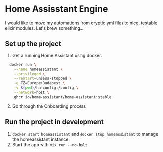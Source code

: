 # Home Assisstant Engine

I would like to move my automations from cryptic yml files to nice, testable elixir modules. Let's brew something...

## Set up the project

1. Get a running Home Assistant using docker.
  ```bash
    docker run \
      --name homeassistant \
      --privileged \
      --restart=unless-stopped \
      -e TZ=Europe/Budapest \
      -v $(pwd)/ha-config:/config \
      --network=host \
      ghcr.io/home-assistant/home-assistant:stable
  ```
2. Go through the Onboarding process

## Run the project in development

1. `docker start homeassistant` and `docker stop homeassistant` to manage the homeassistant instance
2. Start the app with `mix run --no-halt`

